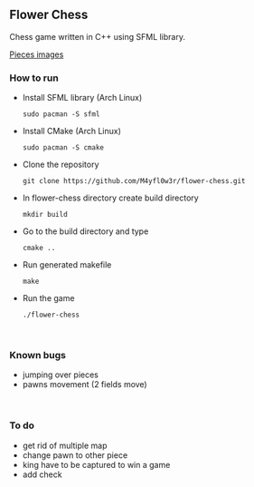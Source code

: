 ## Flower Chess 

Chess game written in C++ using SFML library. <br/>

[Pieces images](https://commons.wikimedia.org/wiki/Category:PNG_chess_pieces/Standard_transparent)

### How to run

- Install SFML library (Arch Linux)<br/>

  ```
  sudo pacman -S sfml
  ```

- Install CMake (Arch Linux)

  ```
  sudo pacman -S cmake
  ```

- Clone the repository

  ```
  git clone https://github.com/M4yfl0w3r/flower-chess.git
  ```

- In flower-chess directory create build directory
  
  ```
  mkdir build 
  ```

- Go to the build directory and type
  
  ```
  cmake ..
  ```

- Run generated makefile

  ```
  make 
  ```

- Run the game 

  ```
  ./flower-chess
  ```


<br/>

### Known bugs
- jumping over pieces
- pawns movement (2 fields move)

<br/>

### To do
- get rid of multiple map
- change pawn to other piece 
- king have to be captured to win a game
- add check



